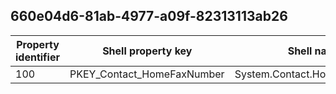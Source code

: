 ## 660e04d6-81ab-4977-a09f-82313113ab26

Property identifier | Shell property key | Shell name | Alias
--- | --- | --- | ---
100 | PKEY_Contact_HomeFaxNumber | System.Contact.HomeFaxNumber | 

